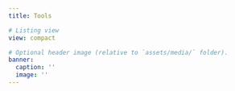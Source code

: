 ```yaml
---
title: Tools

# Listing view
view: compact

# Optional header image (relative to `assets/media/` folder).
banner:
  caption: ''
  image: ''
---
```

